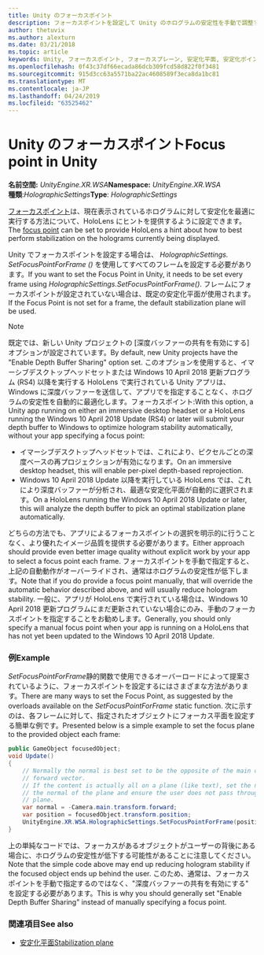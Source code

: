 ```yaml
---
title: Unity のフォーカスポイント
description: フォーカスポイントを設定して Unity のホログラムの安定性を手動で調整する
author: thetuvix
ms.author: alexturn
ms.date: 03/21/2018
ms.topic: article
keywords: Unity, フォーカスポイント, フォーカスプレーン, 安定化平面, 安定化ポイント, reprojection, LSR, 深度バッファー
ms.openlocfilehash: 0f43c37df66ecada86dcb309fcd58d822f0f3481
ms.sourcegitcommit: 915d3cc63a5571ba22ac4608589f3eca8da1bc81
ms.translationtype: MT
ms.contentlocale: ja-JP
ms.lasthandoff: 04/24/2019
ms.locfileid: "63525462"
---
```

# <a name="focus-point-in-unity"></a><span data-ttu-id="6785b-104">Unity のフォーカスポイント</span><span class="sxs-lookup"><span data-stu-id="6785b-104">Focus point in Unity</span></span>

<span data-ttu-id="6785b-105">**名前空間:**  *UnityEngine.XR.WSA*</span><span class="sxs-lookup"><span data-stu-id="6785b-105">**Namespace:** *UnityEngine.XR.WSA*</span></span><br>
<span data-ttu-id="6785b-106">**種類**:*HolographicSettings*</span><span class="sxs-lookup"><span data-stu-id="6785b-106">**Type**: *HolographicSettings*</span></span>

<span data-ttu-id="6785b-107">[フォーカスポイント](hologram-stability.md#stabilization-plane)は、現在表示されているホログラムに対して安定化を最適に実行する方法について、HoloLens にヒントを提供するように設定できます。</span><span class="sxs-lookup"><span data-stu-id="6785b-107">The [focus point](hologram-stability.md#stabilization-plane) can be set to provide HoloLens a hint about how to best perform stabilization on the holograms currently being displayed.</span></span>

<span data-ttu-id="6785b-108">Unity でフォーカスポイントを設定する場合は、 *HolographicSettings. SetFocusPointForFrame ()* を使用してすべてのフレームを設定する必要があります。</span><span class="sxs-lookup"><span data-stu-id="6785b-108">If you want to set the Focus Point in Unity, it needs to be set every frame using *HolographicSettings.SetFocusPointForFrame()*.</span></span> <span data-ttu-id="6785b-109">フレームにフォーカスポイントが設定されていない場合は、既定の安定化平面が使用されます。</span><span class="sxs-lookup"><span data-stu-id="6785b-109">If the Focus Point is not set for a frame, the default stabilization plane will be used.</span></span>

> [!NOTE]
> <span data-ttu-id="6785b-110">既定では、新しい Unity プロジェクトの [深度バッファーの共有を有効にする] オプションが設定されています。</span><span class="sxs-lookup"><span data-stu-id="6785b-110">By default, new Unity projects have the "Enable Depth Buffer Sharing" option set.</span></span>  <span data-ttu-id="6785b-111">このオプションを使用すると、イマーシブデスクトップヘッドセットまたは Windows 10 April 2018 更新プログラム (RS4) 以降を実行する HoloLens で実行されている Unity アプリは、Windows に深度バッファーを送信して、アプリでを指定することなく、ホログラムの安定性を自動的に最適化します。フォーカスポイント:</span><span class="sxs-lookup"><span data-stu-id="6785b-111">With this option, a Unity app running on either an immersive desktop headset or a HoloLens running the Windows 10 April 2018 Update (RS4) or later will submit your depth buffer to Windows to optimize hologram stability automatically, without your app specifying a focus point:</span></span>
> * <span data-ttu-id="6785b-112">イマーシブデスクトップヘッドセットでは、これにより、ピクセルごとの深度ベースの再プロジェクションが有効になります。</span><span class="sxs-lookup"><span data-stu-id="6785b-112">On an immersive desktop headset, this will enable per-pixel depth-based reprojection.</span></span>
> * <span data-ttu-id="6785b-113">Windows 10 April 2018 Update 以降を実行している HoloLens では、これにより深度バッファーが分析され、最適な安定化平面が自動的に選択されます。</span><span class="sxs-lookup"><span data-stu-id="6785b-113">On a HoloLens running the Windows 10 April 2018 Update or later, this will analyze the depth buffer to pick an optimal stabilization plane automatically.</span></span>
>
> <span data-ttu-id="6785b-114">どちらの方法でも、アプリによるフォーカスポイントの選択を明示的に行うことなく、より優れたイメージ品質を提供する必要があります。</span><span class="sxs-lookup"><span data-stu-id="6785b-114">Either approach should provide even better image quality without explicit work by your app to select a focus point each frame.</span></span>  <span data-ttu-id="6785b-115">フォーカスポイントを手動で指定すると、上記の自動動作がオーバーライドされ、通常はホログラムの安定性が低下します。</span><span class="sxs-lookup"><span data-stu-id="6785b-115">Note that if you do provide a focus point manually, that will override the automatic behavior described above, and will usually reduce hologram stability.</span></span>  <span data-ttu-id="6785b-116">一般に、アプリが HoloLens で実行されている場合は、Windows 10 April 2018 更新プログラムにまだ更新されていない場合にのみ、手動のフォーカスポイントを指定することをお勧めします。</span><span class="sxs-lookup"><span data-stu-id="6785b-116">Generally, you should only specify a manual focus point when your app is running on a HoloLens that has not yet been updated to the Windows 10 April 2018 Update.</span></span>

### <a name="example"></a><span data-ttu-id="6785b-117">例</span><span class="sxs-lookup"><span data-stu-id="6785b-117">Example</span></span>

<span data-ttu-id="6785b-118">*SetFocusPointForFrame*静的関数で使用できるオーバーロードによって提案されているように、フォーカスポイントを設定するにはさまざまな方法があります。</span><span class="sxs-lookup"><span data-stu-id="6785b-118">There are many ways to set the Focus Point, as suggested by the overloads available on the *SetFocusPointForFrame* static function.</span></span> <span data-ttu-id="6785b-119">次に示すのは、各フレームに対して、指定されたオブジェクトにフォーカス平面を設定する簡単な例です。</span><span class="sxs-lookup"><span data-stu-id="6785b-119">Presented below is a simple example to set the focus plane to the provided object each frame:</span></span>

```cs
public GameObject focusedObject;
void Update()
{
    // Normally the normal is best set to be the opposite of the main camera's 
    // forward vector.
    // If the content is actually all on a plane (like text), set the normal to 
    // the normal of the plane and ensure the user does not pass through the 
    // plane.
    var normal = -Camera.main.transform.forward;     
    var position = focusedObject.transform.position;
    UnityEngine.XR.WSA.HolographicSettings.SetFocusPointForFrame(position, normal);
}
```

<span data-ttu-id="6785b-120">上の単純なコードでは、フォーカスがあるオブジェクトがユーザーの背後にある場合に、ホログラムの安定性が低下する可能性があることに注意してください。</span><span class="sxs-lookup"><span data-stu-id="6785b-120">Note that the simple code above may end up reducing hologram stability if the focused object ends up behind the user.</span></span>  <span data-ttu-id="6785b-121">このため、通常は、フォーカスポイントを手動で指定するのではなく、"深度バッファーの共有を有効にする" を設定する必要があります。</span><span class="sxs-lookup"><span data-stu-id="6785b-121">This is why you should generally set "Enable Depth Buffer Sharing" instead of manually specifying a focus point.</span></span>

### <a name="see-also"></a><span data-ttu-id="6785b-122">関連項目</span><span class="sxs-lookup"><span data-stu-id="6785b-122">See also</span></span>
* [<span data-ttu-id="6785b-123">安定化平面</span><span class="sxs-lookup"><span data-stu-id="6785b-123">Stabilization plane</span></span>](hologram-stability.md#stabilization-plane)
